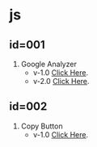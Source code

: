 # js

## id=001
1. Google Analyzer
   - v-1.0 [Click Here](https://github.com/samsonkiran02/p/tree/main/script/js/id%3D001/v-1.0).                                              
   - v-2.0 [Click Here](https://github.com/samsonkiran02/p/tree/main/script/js/id%3D001/v-2.0).                                              

## id=002
1. Copy Button
   - v-1.0 [Click Here](https://github.com/samsonkiran02/p/tree/main/script/js/id%3D002/v-1.0).
